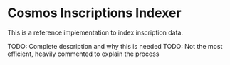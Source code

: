 # Cosmos Inscriptions Indexer

This is a reference implementation to index inscription data. 

TODO: Complete description and why this is needed
TODO: Not the most efficient, heavily commented to explain the process
